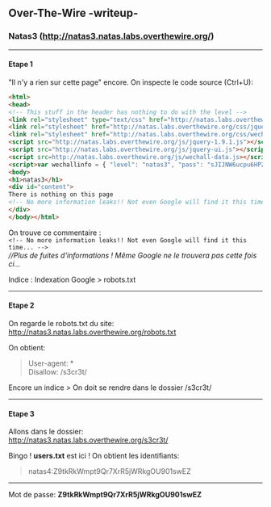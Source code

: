 ## Over-The-Wire -writeup-
### Natas3 (http://natas3.natas.labs.overthewire.org/)

---
#### Etape 1

"Il n'y a rien sur cette page" encore. On inspecte le code source (Ctrl+U):

```html
<html>
<head>
<!-- This stuff in the header has nothing to do with the level -->
<link rel="stylesheet" type="text/css" href="http://natas.labs.overthewire.org/css/level.css">
<link rel="stylesheet" href="http://natas.labs.overthewire.org/css/jquery-ui.css" />
<link rel="stylesheet" href="http://natas.labs.overthewire.org/css/wechall.css" />
<script src="http://natas.labs.overthewire.org/js/jquery-1.9.1.js"></script>
<script src="http://natas.labs.overthewire.org/js/jquery-ui.js"></script>
<script src=http://natas.labs.overthewire.org/js/wechall-data.js></script><script src="http://natas.labs.overthewire.org/js/wechall.js"></script>
<script>var wechallinfo = { "level": "natas3", "pass": "sJIJNW6ucpu6HPZ1ZAchaDtwd7oGrD14" };</script></head>
<body>
<h1>natas3</h1>
<div id="content">
There is nothing on this page
<!-- No more information leaks!! Not even Google will find it this time... -->
</div>
</body></html>
```

On trouve ce commentaire :  
`<!-- No more information leaks!! Not even Google will find it this time... -->`  
*//Plus de fuites d'informations ! Même Google ne le trouvera pas cette fois ci...*

Indice : Indexation Google > robots.txt

---
#### Etape 2

On regarde le robots.txt du site:  
http://natas3.natas.labs.overthewire.org/robots.txt

On obtient:
> User-agent: *  
> Disallow: /s3cr3t/

Encore un indice > On doit se rendre dans le dossier /s3cr3t/

---
#### Etape 3

Allons dans le dossier:  
http://natas3.natas.labs.overthewire.org/s3cr3t/

Bingo ! **users.txt** est ici ! On obtient les identifiants:  
> natas4:Z9tkRkWmpt9Qr7XrR5jWRkgOU901swEZ

---

Mot de passe: **Z9tkRkWmpt9Qr7XrR5jWRkgOU901swEZ**
